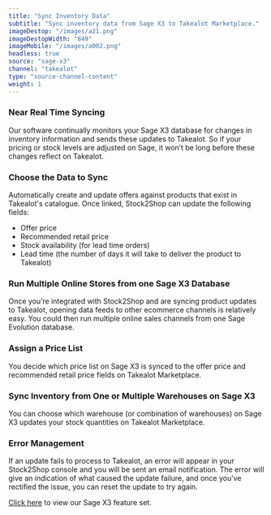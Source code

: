 ```yaml
---
title: "Sync Inventory Data"
subtitle: "Sync inventory data from Sage X3 to Takealot Marketplace."
imageDestop: "/images/a21.png"
imageDestopWidth: "849"
imageMobile: "/images/a002.png"
headless: true
source: "sage-x3"
channel: "takealot"
type: "source-channel-content"
weight: 1
---
```


### Near Real Time Syncing
Our software continually monitors your Sage X3 database for changes in inventory information and sends these updates to Takealot. So if your pricing or stock levels are adjusted on Sage, it won’t be long before these changes reflect on Takealot.

### Choose the Data to Sync
Automatically create and update offers against products that exist in Takealot's catalogue. Once linked, Stock2Shop can update the following fields:
- Offer price
- Recommended retail price
- Stock availability (for lead time orders)
- Lead time (the number of days it will take to deliver the product to Takealot)

### Run Multiple Online Stores from one Sage X3 Database
Once you’re integrated with Stock2Shop and are syncing product updates to Takealot, opening data feeds to other ecommerce channels is relatively easy. You could then run multiple online sales channels from one Sage Evolution database.

### Assign a Price List
You decide which price list on Sage X3 is synced to the offer price and recommended retail price fields on Takealot Marketplace.

### Sync Inventory from One or Multiple Warehouses on Sage X3
You can choose which warehouse (or combination of warehouses) on Sage X3 updates your stock quantities on Takealot Marketplace.

### Error Management
If an update fails to process to Takealot, an error will appear in your Stock2Shop console and you will be sent an email notification. The error will give an indication of what caused the update failure, and once you’ve rectified the issue, you can reset the update to try again.

[Click here](/help/features/sage-x3/ "Sage X3 Features") to view our Sage X3 feature set.